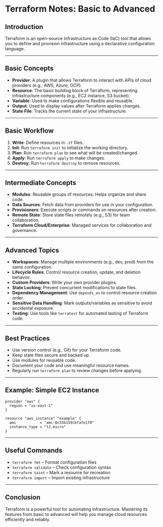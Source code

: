 # Terraform Notes: Basic to Advanced

## Introduction
Terraform is an open-source Infrastructure as Code (IaC) tool that allows you to define and provision infrastructure using a declarative configuration language.

---

## Basic Concepts

- **Provider**: A plugin that allows Terraform to interact with APIs of cloud providers (e.g., AWS, Azure, GCP).
- **Resource**: The basic building block of Terraform, representing infrastructure components (e.g., EC2 instance, S3 bucket).
- **Variable**: Used to make configurations flexible and reusable.
- **Output**: Used to display values after Terraform applies changes.
- **State File**: Tracks the current state of your infrastructure.

---

## Basic Workflow
1. **Write**: Define resources in `.tf` files.
2. **Init**: Run `terraform init` to initialize the working directory.
3. **Plan**: Run `terraform plan` to see what will be created/changed.
4. **Apply**: Run `terraform apply` to make changes.
5. **Destroy**: Run `terraform destroy` to remove resources.

---

## Intermediate Concepts

- **Modules**: Reusable groups of resources. Helps organize and share code.
- **Data Sources**: Fetch data from providers for use in your configuration.
- **Provisioners**: Execute scripts or commands on resources after creation.
- **Remote State**: Store state files remotely (e.g., S3) for team collaboration.
- **Terraform Cloud/Enterprise**: Managed services for collaboration and governance.

---

## Advanced Topics

- **Workspaces**: Manage multiple environments (e.g., dev, prod) from the same configuration.
- **Lifecycle Rules**: Control resource creation, update, and deletion behavior.
- **Custom Providers**: Write your own provider plugins.
- **State Locking**: Prevent concurrent modifications to state files.
- **Dependency Management**: Use `depends_on` to control resource creation order.
- **Sensitive Data Handling**: Mark outputs/variables as sensitive to avoid accidental exposure.
- **Testing**: Use tools like `terratest` for automated testing of Terraform code.

---

## Best Practices
- Use version control (e.g., Git) for your Terraform code.
- Keep state files secure and backed up.
- Use modules for reusable code.
- Document your code and use meaningful resource names.
- Regularly run `terraform plan` to review changes before applying.

---

## Example: Simple EC2 Instance
```hcl
provider "aws" {
  region = "us-east-1"
}

resource "aws_instance" "example" {
  ami           = "ami-0c55b159cbfafe1f0"
  instance_type = "t2.micro"
}
```

---

## Useful Commands
- `terraform fmt` – Format configuration files
- `terraform validate` – Check configuration syntax
- `terraform taint` – Mark a resource for recreation
- `terraform import` – Import existing infrastructure

---

## Conclusion
Terraform is a powerful tool for automating infrastructure. Mastering its features from basic to advanced will help you manage cloud resources efficiently and reliably.
